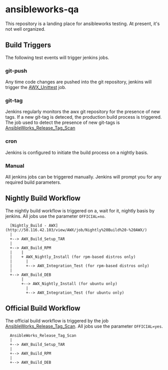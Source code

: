 # ansibleworks-qa

This repository is a landing place for ansibleworks testing.  At present, it's not well organized.

## Build Triggers

The following test events will trigger jenkins jobs.

### git-push

Any time code changes are pushed into the git repository, jenkins will trigger the [AWX_Unittest](http://50.116.42.103/view/AWX/job/AWX_Unittest/) job.


### git-tag

Jenkins regularly monitors the awx git repository for the presence of new tags.  If a new git-tag is deteced, the production build process is triggered.  The job used to detect the presence of new git-tags is [AnsibleWorks_Release_Tag_Scan](http://50.116.42.103/view/AWX/job/AnsibleWorks_Release_Tag_Scan/)

### cron

Jenkins is configured to initiate the build process on a nightly basis.

### Manual

All jenkins jobs can be triggered manually.  Jenkins will prompt you for any required build parameters.

## Nightly Build Workflow

The nightly build workflow is triggered on a, wait for it, nightly basis by jenkins.  All jobs use the parameter `OFFICIAL=no`.

      [Nightly_Build - AWX](http://50.116.42.103/view/AWX/job/Nightly%20Build%20-%20AWX/)
      |
      +--> AWX_Build_Setup_TAR
      |
      +--> AWX_Build_RPM
      |    |
      |    + AWX_Nightly_Install (for rpm-based distros only)
      |      |
      |      +--> AWX_Integration_Test (for rpm-based distros only)
      |
      +--> AWX_Build_DEB
           |
           +--> AWX_Nightly_Install (for ubuntu only)
             |
             +--> AWX_Integration_Test (for ubuntu only)

## Official Build Workflow

The official build workflow is triggered by the job [AnsibleWorks_Release_Tag_Scan](http://50.116.42.103/view/AWX/job/AnsibleWorks_Release_Tag_Scan/).  All jobs use the parameter `OFFICIAL=yes`.

      AnsibleWorks_Release_Tag_Scan
      |
      +--> AWX_Build_Setup_TAR
      |
      +--> AWX_Build_RPM
      |
      +--> AWX_Build_DEB
